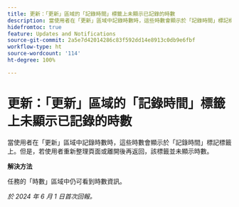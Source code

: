 ```yaml
---
title: 更新：「更新」區域的「記錄時間」標籤上未顯示已記錄的時數
description: 當使用者在「更新」區域中記錄時數時，這些時數會顯示於「記錄時間」標記標籤上。但是，若使用者重新整理頁面或離開後再返回，該標籤並未顯示時數。
hidefromtoc: true
feature: Updates and Notifications
source-git-commit: 2a5e7d42014286c83f592dd14e8913c0db9e6fbf
workflow-type: ht
source-wordcount: '114'
ht-degree: 100%

---
```



# 更新：「更新」區域的「記錄時間」標籤上未顯示已記錄的時數

當使用者在「更新」區域中記錄時數時，這些時數會顯示於「記錄時間」標記標籤上。但是，若使用者重新整理頁面或離開後再返回，該標籤並未顯示時數。

**解決方法**

任務的「時數」區域中仍可看到時數資訊。

_於 2024 年 6 月 1 日首次回報。_
